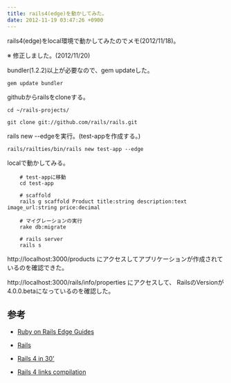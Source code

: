 ```yaml
---
title: rails4(edge)を動かしてみた。
date: 2012-11-19 03:47:26 +0900
---
```


rails4(edge)をlocal環境で動かしてみたのでメモ(2012/11/18)。

※ 修正しました。(2012/11/20)

bundler(1.2.2)以上が必要なので、gem updateした。  

    gem update bundler
  
githubからrailsをcloneする。  
  
    cd ~/rails-projects/

    git clone git://github.com/rails/rails.git

rails new --edgeを実行。(test-appを作成する。)

    rails/railties/bin/rails new test-app --edge
 
localで動かしてみる。

        # test-appに移動
        cd test-app

        # scaffold
        rails g scaffold Product title:string description:text image_url:string price:decimal

        # マイグレーションの実行
        rake db:migrate

        # rails server
        rails s

http://localhost:3000/products にアクセスしてアプリケーションが作成されているのを確認できた。

http://localhost:3000/rails/info/properties にアクセスして、
RailsのVersionが4.0.0.betaになっているのを確認した。


## 参考
- [Ruby on Rails Edge Guides](http://edgeguides.rubyonrails.org/)

- [Rails](https://github.com/rails/rails)

- [Rails 4 in 30'](https://speakerdeck.com/spastorino/rails-4-in-30)

- [Rails 4 links compilation](http://blog.wyeworks.com/2012/11/13/rails-4-compilation-links/)